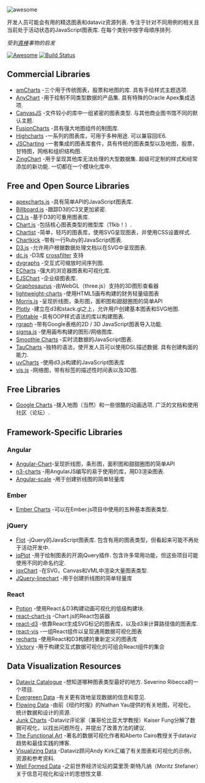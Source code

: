 <div class="github-widget" data-repo="zingchart/awesome-charting"></div>
<script async src="https://pagead2.googlesyndication.com/pagead/js/adsbygoogle.js"></script><ins class="adsbygoogle" style="display:block" data-ad-client="ca-pub-6890694312814945" data-ad-slot="5473692530" data-ad-format="auto"  data-full-width-responsive="true"></ins><script>(adsbygoogle = window.adsbygoogle || []).push({});</script>

<img src="https://cdn.rawgit.com/zingchart/awesome-charting/media/assets/awesome-charting.svg" alt="awesome">

 开发人员可能会有用的精选图表和dataviz资源列表.  专注于针对不同用例的相关且当前处于活动状态的JavaScript图表库.  在每个类别中按字母顺序排列.

*受到<a href="https://github.com/sindresorhus/awesome">真棒</a>事物的启发*

[![Awesome](https://cdn.rawgit.com/sindresorhus/awesome/d7305f38d29fed78fa85652e3a63e154dd8e8829/media/badge.svg)](https://github.com/sindresorhus/awesome) [![Build Status](https://travis-ci.org/zingchart/awesome-charting.svg?branch=master)](https://travis-ci.org/zingchart/awesome-charting)


## Commercial Libraries
* [amCharts](https://www.amcharts.com/)  -三个用于传统图表，股票和地图的库.  具有手绘样式主题选项.
* [AnyChart](http://www.anychart.com/)  -用于绘制不同类型数据的产品集.  具有特殊的Oracle Apex集成选项.
* [CanvasJS](http://canvasjs.com/)  -文件较小的库中一组紧密的图表类型.  与其他商业图书馆不同的默认主题.
* [FusionCharts](http://www.fusioncharts.com/) -具有强大地图组件的制图库.
* [Highcharts](http://www.highcharts.com/)  -一系列的图表库，可用于多种用途.  可以兼容回IE6.
* [JSCharting](https://JSCharting.com/) -一套集成的图表库套件，具有传统的图表类型以及地图，股票，甘特图，网格和组织结构图.
* [ZingChart](http://www.zingchart.com)  -用于呈现其他库无法处理的大型数据集.  超级可定制的样式和经常添加的新功能.  一切都在一个模块化库中.

## Free and Open Source Libraries
* [apexcharts.js](https://github.com/apexcharts/apexcharts.js) -具有简单API的JavaScript图表库.
* [Billboard.js](https://naver.github.io/billboard.js/) -跟踪D3的C3叉更加紧密.
* [C3.js](http://c3js.org/) -基于D3的可重用图表库.
* [Chart.js](http://www.chartjs.org/) -包括核心图表类型的微型库（11kb！）.
* [Chartist](https://gionkunz.github.io/chartist-js/) -简单，轻巧的图表库，使用SVG呈现图表，并使用CSS设置样式.
* [Chartkick](https://github.com/ankane/chartkick) -带有一行Ruby的JavaScript图表.
* [D3.js](https://d3js.org/) -允许用户根据数据处理文档以在SVG中呈现图表.
* [dc.js](https://dc-js.github.io/dc.js/) -D3库 [crossfilter](http://square.github.io/crossfilter/) 支持
* [dygraphs](https://github.com/danvk/dygraphs) -交互式可缩放时间序列图.
* [ECharts](https://github.com/ecomfe/echarts) -强大的浏览器图表和可视化库.
* [EJSChart](https://github.com/EmpriseCorporation/EJSCharts) -企业级图表库.
* [Graphosaurus](https://github.com/frewsxcv/graphosaurus) -由WebGL（three.js）支持的3D图形查看器
* [lightweight-charts](https://github.com/tradingview/lightweight-charts) -使用HTML5画布构建的财务轻量级图表
* [Morris.js](http://morrisjs.github.io/morris.js) -呈现折线图，条形图，面积图和甜甜圈图的简单API
* [Plotly](https://github.com/plotly/plotly.js) -建立在d3和stack.gl之上，允许用户创建基本图表和SVG地图.
* [Plottable](https://github.com/palantir/plottable) -具有OOP样式语法的库以构建图表.
* [rgraph](http://www.rgraph.net/) -带有Google表格的2D / 3D JavaScript图表导入功能.
* [sigma.js](https://github.com/jacomyal/sigma.js) -使用画布构建的图形/网络图库.
* [Smoothie Charts](https://github.com/joewalnes/smoothie) -实时流数据的JavaScript图表.
* [TauCharts](https://www.taucharts.com/)  -独特的语法，使开发人员可以使用DSL描述数据.  具有创建构面的能力.
* [uvCharts](https://github.com/imaginea/uvCharts) -使用d3.js构建的JavaScript图表库
* [vis.js](http://visjs.org/) -网络图，带有标签的描述性时间表以及3D图.

## Free Libraries
* [Google Charts](https://developers.google.com/chart/)  -拨入地图（当然）和一些很酷的动画选项.  广泛的文档和使用社区（论坛）.

## Framework-Specific Libraries
### Angular
* [Angular-Chart](http://jtblin.github.io/angular-chart.js)-呈现折线图，条形图，面积图和甜甜圈图的简单API
* [n3-charts](https://github.com/n3-charts/line-chart) -用AngularJS编写的易于使用的库，用D3渲染图表.
* [Angular-scale](https://github.com/kirillstepkin/scale) -用于创建折线图的简单轻量库

### Ember
* [Ember Charts](http://addepar.github.io/ember-charts/#/overview) -可以在Ember.js项目中使用的五种基本图表类型.

### jQuery
* [Flot](http://www.flotcharts.org/)  -jQuery的JavaScript图表库.  包含有用的图表类型，但看起来可能不再处于活动开发中.
* [jqPlot](http://www.jqplot.com)  -用于绘制图表的开源jQuery插件.  包含许多常用功能，但这些项目可能使用不同的命名约定.
* [jqxChart](http://www.jqwidgets.com/jquery-widgets-documentation/documentation/jqxchart/jquery-chart-getting-started.htm) -在SVG，Canvas和VML中渲染大量图表类型.
* [JQuery-linechart](https://github.com/kirillstepkin/jquery-linechart) -用于创建折线图的简单轻量库

### React
* [Potion](http://numberpicture.com/build) -使用React＆D3构建动画可视化的低级构建块.
* [react-chart-js](https://github.com/jerairrest/react-chartjs-2) -Chart.js的React包装器
* [react-d3](https://github.com/esbullington/react-d3) -依靠React生成SVG标记的图表库，以及d3来计算路径值的图表库.
* [react-vis](https://github.com/uber-common/react-vis) -一组React组件以呈现通用数据可视化图表
* [recharts](http://recharts.org) -使用React和D3构建的重新定义的图表库
* [Victory](https://github.com/FormidableLabs/victory) -用于构建交互式数据可视化的可组合React组件的集合

## Data Visualization Resources
* [Dataviz Catalogue](http://datavizcatalogue.com)  -想知道哪种图表类型最好的地方.  Severino Ribecca的一个项目.
* [Evergreen Data](http://stephanieevergreen.com) -有关更有效地呈现数据的信息和意见.
* [Flowing Data](http://flowingdata.com) -由前《纽约时报》的Nathan Yau提供的有关地图，可视化，统计数据和设计的资源.
* [Junk Charts](http://junkcharts.typepad.com) -Dataviz评论家（兼哥伦比亚大学教授）Kaiser Fung分解了数据可视化，以找出问题所在，并提出了改善方法的建议.
* [The Functional Art](http://www.thefunctionalart.com) -著名的数据可视化作者和Aberto Cairo教授关于dataviz趋势和最佳实践的博客.
* [Visualizing Data](http://www.visualisingdata.com) -Dataviz顾问Andy Kirk汇编了有关图表和可视化的示例，资源和参考资料.
* [Well Formed Data](http://well-formed-data.net/archives/1210/little-boxes) -之前世界经济论坛的莫里茨·斯特凡纳（Moritz Stefaner）关于信息可视化和设计的思想性文章.
